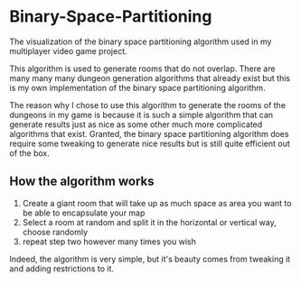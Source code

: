 # Binary-Space-Partitioning
The visualization of the binary space partitioning algorithm used in my multiplayer video game project.

This algorithm is used to generate rooms that do not overlap. There are many many many dungeon generation algorithms that already exist but this is my own implementation of the binary space partitioning algorithm.

The reason why I chose to use this algorithm to generate the rooms of the dungeons in my game is because it is such a simple algorithm that can generate results just as nice as some other much more complicated algorithms that exist. Granted, the binary space partitioning algorithm does require some tweaking to generate nice results but is still quite efficient out of the box.

## How the algorithm works
1. Create a giant room that will take up as much space as area you want to be able to encapsulate your map
2. Select a room at random and split it in the horizontal or vertical way, choose randomly
3. repeat step two however many times you wish

Indeed, the algorithm is very simple, but it's beauty comes from tweaking it and adding restrictions to it.
